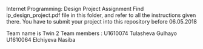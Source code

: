 
Internet Programming: Design Project Assignment
Find ip_design_project.pdf file in this folder, and refer to all the instructions given there.
You have to submit your project into this repository before 06.05.2018

Team name is Twin 2 
Team members :
U1610074 Tulasheva Gulhayo
U1610064 Elchiyeva Nasiba
